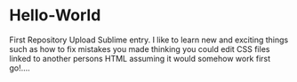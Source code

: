 # Hello-World
First Repository Upload
Sublime entry. I like to learn new and exciting things such as how to fix mistakes you made thinking you could edit CSS files linked to another persons HTML  assuming it would somehow work first go!....
